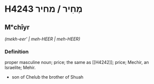# H4243 מְחִיר / מחיר

## Mᵉchîyr

_(mekh-eer' | meh-HEER | meh-HEER)_

### Definition

proper masculine noun; price; the same as [[H4242]]; price; Mechir, an Israelite; Mehir.

- son of Chelub the brother of Shuah
